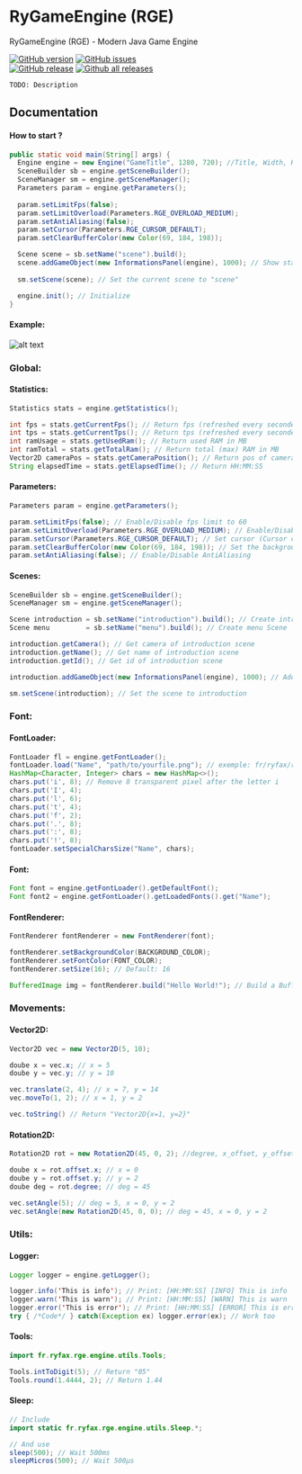 # RyGameEngine (RGE)
RyGameEngine (RGE) - Modern Java Game Engine

[![GitHub version](https://badge.fury.io/gh/RyFax%2FRGE.svg)](https://github.com/RyFax/RGE)
[![GitHub issues](https://img.shields.io/github/issues/RyFax/RGE.svg)](https://github.com/RyFax/RGE/issues/)
<br>
[![GitHub release](https://img.shields.io/github/release/RyFax/RGE.svg)](https://github.com/RyFax/RGE/releases/)
[![Github all releases](https://img.shields.io/github/downloads/RyFax/RGE/total.svg)](https://GitHub.com/RyFax/RGE/releases/)

`TODO: Description`


## Documentation


#### How to start ?
```Java
public static void main(String[] args) {
  Engine engine = new Engine("GameTitle", 1280, 720); //Title, Width, Height
  SceneBuilder sb = engine.getSceneBuilder();
  SceneManager sm = engine.getSceneManager();
  Parameters param = engine.getParameters();
  
  param.setLimitFps(false);
  param.setLimitOverload(Parameters.RGE_OVERLOAD_MEDIUM);
  param.setAntiAliasing(false);
  param.setCursor(Parameters.RGE_CURSOR_DEFAULT);
  param.setClearBufferColor(new Color(69, 184, 198));

  Scene scene = sb.setName("scene").build();
  scene.addGameObject(new InformationsPanel(engine), 1000); // Show stats to the screen in scene "scene"
  
  sm.setScene(scene); // Set the current scene to "scene"

  engine.init(); // Initialize
}
```

#### Example:
![alt text](https://i.imgur.com/iO3JLg6.gif "SplashScreen and InformationsPanel")


### Global:

#### Statistics:
```Java
Statistics stats = engine.getStatistics();

int fps = stats.getCurrentFps(); // Return fps (refreshed every secondes)
int tps = stats.getCurrentTps(); // Return tps (refreshed every secondes, for best performance you need to have 60)
int ramUsage = stats.getUsedRam(); // Return used RAM in MB
int ramTotal = stats.getTotalRam(); // Return total (max) RAM in MB
Vector2D cameraPos = stats.getCameraPosition(); // Return pos of camera with Vector2D
String elapsedTime = stats.getElapsedTime(); // Return HH:MM:SS
```

#### Parameters:
```Java
Parameters param = engine.getParameters();

param.setLimitFps(false); // Enable/Disable fps limit to 60
param.setLimitOverload(Parameters.RGE_OVERLOAD_MEDIUM); // Enable/Disable CPU Overload security with different level
param.setCursor(Parameters.RGE_CURSOR_DEFAULT); // Set cursor (Cursor class or RGE_HIDE_CURSOR & RGE_DEFAULT_CURSOR)
param.setClearBufferColor(new Color(69, 184, 198)); // Set the background color of the game/buffer
param.setAntiAliasing(false); // Enable/Disable AntiAliasing
```

#### Scenes:
```Java
SceneBuilder sb = engine.getSceneBuilder();
SceneManager sm = engine.getSceneManager();

Scene introduction = sb.setName("introduction").build(); // Create introduction Scene
Scene menu         = sb.setName("menu").build(); // Create menu Scene

introduction.getCamera(); // Get camera of introduction scene
introduction.getName(); // Get name of introduction scene
introduction.getId(); // Get id of introduction scene

introduction.addGameObject(new InformationsPanel(engine), 1000); // Add GameObject to the introduction Scene

sm.setScene(introduction); // Set the scene to introduction
```

### Font:

#### FontLoader:
```Java
FontLoader fl = engine.getFontLoader();
fontLoader.load("Name", "path/to/yourfile.png"); // exemple: fr/ryfax/rge/assets/fonts/ascii.png
HashMap<Character, Integer> chars = new HashMap<>();
chars.put('i', 8); // Remove 8 transparent pixel after the letter i
chars.put('I', 4);
chars.put('l', 6);
chars.put('t', 4);
chars.put('f', 2);
chars.put('.', 8);
chars.put(':', 8);
chars.put('!', 8);
fontLoader.setSpecialCharsSize("Name", chars);
```

#### Font:
```Java
Font font = engine.getFontLoader().getDefaultFont();
Font font2 = engine.getFontLoader().getLoadedFonts().get("Name");
```

#### FontRenderer:
```Java
FontRenderer fontRenderer = new FontRenderer(font);

fontRenderer.setBackgroundColor(BACKGROUND_COLOR);
fontRenderer.setFontColor(FONT_COLOR);
fontRenderer.setSize(16); // Default: 16

BufferedImage img = fontRenderer.build("Hello World!"); // Build a BufferedImage with "Hello World!" with the font, color, background and size.
```

### Movements:

#### Vector2D:
```Java
Vector2D vec = new Vector2D(5, 10);

doube x = vec.x; // x = 5
doube y = vec.y; // y = 10

vec.translate(2, 4); // x = 7, y = 14
vec.moveTo(1, 2); // x = 1, y = 2

vec.toString() // Return "Vector2D{x=1, y=2}"
```

#### Rotation2D:
```Java
Rotation2D rot = new Rotation2D(45, 0, 2); //degree, x_offset, y_offset

doube x = rot.offset.x; // x = 0
doube y = rot.offset.y; // y = 2
doube deg = rot.degree; // deg = 45

vec.setAngle(5); // deg = 5, x = 0, y = 2
vec.setAngle(new Rotation2D(45, 0, 0); // deg = 45, x = 0, y = 2
```

### Utils:

#### Logger:
```Java
Logger logger = engine.getLogger();

logger.info('This is info'); // Print: [HH:MM:SS] [INFO] This is info
logger.warn('This is warn'); // Print: [HH:MM:SS] [WARN] This is warn
logger.error('This is error'); // Print: [HH:MM:SS] [ERROR] This is error
try { /*Code*/ } catch(Exception ex) logger.error(ex); // Work too
```

#### Tools:
```Java
import fr.ryfax.rge.engine.utils.Tools;

Tools.intToDigit(5); // Return "05"
Tools.round(1.4444, 2); // Return 1.44
```

#### Sleep:
```Java
// Include
import static fr.ryfax.rge.engine.utils.Sleep.*;

// And use
sleep(500); // Wait 500ms
sleepMicros(500); // Wait 500µs
```

